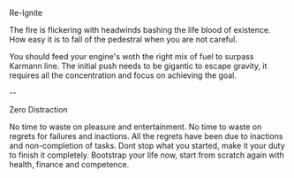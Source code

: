 Re-Ignite

The fire is flickering with headwinds bashing the life blood of existence.
How easy it is to fall of the pedestral when you are not careful.

You should feed your engine's woth the right mix of fuel to surpass Karmann line.
The initial push needs to be gigantic to escape gravity, it requires all the concentration 
and focus on achieving the goal.

--

Zero Distraction

No time to waste on pleasure and entertainment.
No time to waste on regrets for failures and inactions.
All the regrets have been due to inactions and non-completion of tasks.
Dont stop what you started, make it your duty to finish it completely.
Bootstrap your life now, start from scratch again with health, finance and competence.